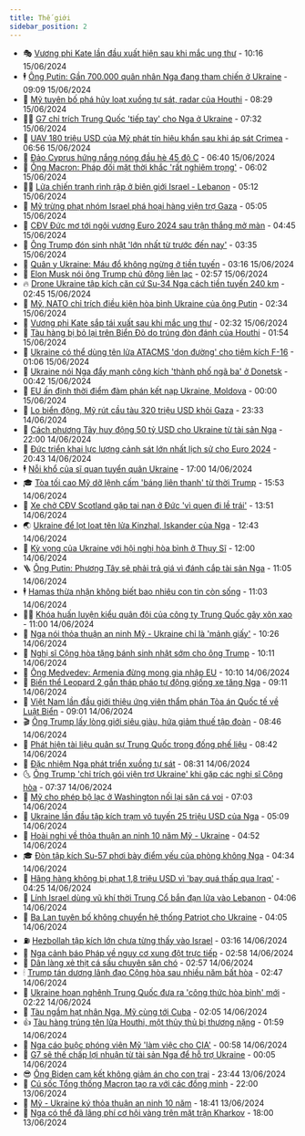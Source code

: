 ```yaml
---
title: Thế giới
sidebar_position: 2
---
```


<!-- vnexpress-the-gioi:START -->
- 🎭 [Vương phi Kate lần đầu xuất hiện sau khi mắc ung thư](https://vnexpress.net/vuong-phi-kate-lan-dau-xuat-hien-sau-khi-mac-ung-thu-4758713.html) - 10:16 15/06/2024
- 🕴 [Ông Putin: Gần 700.000 quân nhân Nga đang tham chiến ở Ukraine](https://vnexpress.net/ong-putin-gan-700-000-quan-nhan-nga-dang-tham-chien-o-ukraine-4758686.html) - 09:09 15/06/2024
- 🤭 [Mỹ tuyên bố phá hủy loạt xuồng tự sát, radar của Houthi](https://vnexpress.net/my-tuyen-bo-pha-huy-loat-xuong-tu-sat-radar-cua-houthi-4758688.html) - 08:29 15/06/2024
- 🧑‍💻 [G7 chỉ trích Trung Quốc &#39;tiếp tay&#39; cho Nga ở Ukraine](https://vnexpress.net/g7-chi-trich-trung-quoc-tiep-tay-cho-nga-o-ukraine-4758677.html) - 07:32 15/06/2024
- 🦏 [UAV 180 triệu USD của Mỹ phát tín hiệu khẩn sau khi áp sát Crimea](https://vnexpress.net/uav-180-trieu-usd-cua-my-phat-tin-hieu-khan-sau-khi-ap-sat-crimea-4758660.html) - 06:56 15/06/2024
- 🦒 [Đảo Cyprus hứng nắng nóng đầu hè 45 độ C](https://vnexpress.net/dao-cyprus-hung-nang-nong-dau-he-45-do-c-4758636.html) - 06:40 15/06/2024
- 🌈 [Ông Macron: Pháp đối mặt thời khắc &#39;rất nghiêm trọng&#39;](https://vnexpress.net/ong-macron-phap-doi-mat-thoi-khac-rat-nghiem-trong-4758619.html) - 06:02 15/06/2024
- 🧑‍🏫 [Lửa chiến tranh rình rập ở biên giới Israel - Lebanon](https://vnexpress.net/lua-chien-tranh-rinh-rap-o-bien-gioi-israel-lebanon-4757246.html) - 05:12 15/06/2024
- 🐲 [Mỹ trừng phạt nhóm Israel phá hoại hàng viện trợ Gaza](https://vnexpress.net/my-trung-phat-nhom-israel-pha-hoai-hang-vien-tro-gaza-4758611.html) - 05:05 15/06/2024
- 🦒 [CĐV Đức mơ tới ngôi vương Euro 2024 sau trận thắng mở màn](https://vnexpress.net/cdv-duc-mo-toi-ngoi-vuong-euro-2024-sau-tran-thang-mo-man-4758618.html) - 04:45 15/06/2024
- 🐻 [Ông Trump đón sinh nhật &#39;lớn nhất từ trước đến nay&#39;](https://vnexpress.net/ong-trump-don-sinh-nhat-lon-nhat-tu-truoc-den-nay-4758596.html) - 03:35 15/06/2024
- 🚀 [Quân y Ukraine: Máu đổ không ngừng ở tiền tuyến](https://vnexpress.net/quan-y-ukraine-mau-do-khong-ngung-o-tien-tuyen-4758567.html) - 03:16 15/06/2024
- 🥰 [Elon Musk nói ông Trump chủ động liên lạc](https://vnexpress.net/elon-musk-noi-ong-trump-chu-dong-lien-lac-4758571.html) - 02:57 15/06/2024
- 🔥 [Drone Ukraine tập kích căn cứ Su-34 Nga cách tiền tuyến 240 km](https://vnexpress.net/drone-ukraine-tap-kich-can-cu-su-34-nga-cach-tien-tuyen-240-km-4758570.html) - 02:45 15/06/2024
- 🥳 [Mỹ, NATO chỉ trích điều kiện hòa bình Ukraine của ông Putin](https://vnexpress.net/my-nato-chi-trich-dieu-kien-hoa-binh-ukraine-cua-ong-putin-4758552.html) - 02:34 15/06/2024
- 💼 [Vương phi Kate sắp tái xuất sau khi mắc ung thư](https://vnexpress.net/vuong-phi-kate-sap-tai-xuat-sau-khi-mac-ung-thu-4758564.html) - 02:32 15/06/2024
- 🤡 [Tàu hàng bị bỏ lại trên Biển Đỏ do trúng đòn đánh của Houthi](https://vnexpress.net/tau-hang-bi-bo-lai-tren-bien-do-do-trung-don-danh-cua-houthi-4758529.html) - 01:54 15/06/2024
- 🌁 [Ukraine có thể dùng tên lửa ATACMS &#39;dọn đường&#39; cho tiêm kích F-16](https://vnexpress.net/ukraine-co-the-dung-ten-lua-atacms-don-duong-cho-tiem-kich-f-16-4758394.html) - 01:06 15/06/2024
- 🤩 [Ukraine nói Nga đẩy mạnh công kích &#39;thành phố ngã ba&#39; ở Donetsk](https://vnexpress.net/ukraine-noi-nga-day-manh-cong-kich-thanh-pho-nga-ba-o-donetsk-4758528.html) - 00:42 15/06/2024
- 🎉 [EU ấn định thời điểm đàm phán kết nạp Ukraine, Moldova](https://vnexpress.net/eu-an-dinh-thoi-diem-dam-phan-ket-nap-ukraine-moldova-4758523.html) - 00:00 15/06/2024
- 🎉 [Lo biển động, Mỹ rút cầu tàu 320 triệu USD khỏi Gaza](https://vnexpress.net/lo-bien-dong-my-rut-cau-tau-320-trieu-usd-khoi-gaza-4758522.html) - 23:33 14/06/2024
- 🌁 [Cách phương Tây huy động 50 tỷ USD cho Ukraine từ tài sản Nga](https://vnexpress.net/cach-phuong-tay-huy-dong-50-ty-usd-cho-ukraine-tu-tai-san-nga-4758127.html) - 22:00 14/06/2024
- 🌊 [Đức triển khai lực lượng cảnh sát lớn nhất lịch sử cho Euro 2024](https://vnexpress.net/duc-trien-khai-luc-luong-canh-sat-lon-nhat-lich-su-cho-euro-2024-4758335.html) - 20:43 14/06/2024
- 🕴 [Nỗi khổ của sĩ quan tuyển quân Ukraine](https://vnexpress.net/noi-kho-cua-si-quan-tuyen-quan-ukraine-4757250.html) - 17:00 14/06/2024
- 🎓 [Tòa tối cao Mỹ dỡ lệnh cấm &#39;báng liên thanh&#39; từ thời Trump](https://vnexpress.net/toa-toi-cao-my-do-lenh-cam-bang-lien-thanh-tu-thoi-trump-4758501.html) - 15:53 14/06/2024
- 🦩 [Xe chở CĐV Scotland gặp tai nạn ở Đức &#39;vì quen đi lề trái&#39;](https://vnexpress.net/xe-cho-cdv-scotland-gap-tai-nan-o-duc-vi-quen-di-le-trai-4758480.html) - 13:51 14/06/2024
- 🌏 [Ukraine để lọt loạt tên lửa Kinzhal, Iskander của Nga](https://vnexpress.net/ukraine-de-lot-loat-ten-lua-kinzhal-iskander-cua-nga-4758443.html) - 12:43 14/06/2024
- 🌋 [Kỳ vọng của Ukraine với hội nghị hòa bình ở Thụy Sĩ](https://vnexpress.net/ky-vong-cua-ukraine-voi-hoi-nghi-hoa-binh-o-thuy-si-4754440.html) - 12:00 14/06/2024
- 🪜 [Ông Putin: Phương Tây sẽ phải trả giá vì đánh cắp tài sản Nga](https://vnexpress.net/ong-putin-phuong-tay-se-phai-tra-gia-vi-danh-cap-tai-san-nga-4758449.html) - 11:05 14/06/2024
- 🕴 [Hamas thừa nhận không biết bao nhiêu con tin còn sống](https://vnexpress.net/hamas-thua-nhan-khong-biet-bao-nhieu-con-tin-con-song-4758325.html) - 11:03 14/06/2024
- 🧑‍🏫 [Khóa huấn luyện kiểu quân đội của công ty Trung Quốc gây xôn xao](https://vnexpress.net/khoa-huan-luyen-kieu-quan-doi-cua-cong-ty-trung-quoc-gay-xon-xao-4758160.html) - 11:00 14/06/2024
- 🌮 [Nga nói thỏa thuận an ninh Mỹ - Ukraine chỉ là &#39;mảnh giấy&#39;](https://vnexpress.net/nga-noi-thoa-thuan-an-ninh-my-ukraine-chi-la-manh-giay-4758410.html) - 10:26 14/06/2024
- 🚦 [Nghị sĩ Cộng hòa tặng bánh sinh nhật sớm cho ông Trump](https://vnexpress.net/nghi-si-cong-hoa-tang-banh-sinh-nhat-som-cho-ong-trump-4758416.html) - 10:11 14/06/2024
- 💫 [Ông Medvedev: Armenia đừng mong gia nhập EU](https://vnexpress.net/ong-medvedev-armenia-dung-mong-gia-nhap-eu-4758358.html) - 10:10 14/06/2024
- 🤡 [Biến thể Leopard 2 gắn tháp pháo tự động giống xe tăng Nga](https://vnexpress.net/bien-the-leopard-2-gan-thap-phao-tu-dong-giong-xe-tang-nga-4758291.html) - 09:11 14/06/2024
- 🦣 [Việt Nam lần đầu giới thiệu ứng viên thẩm phán Tòa án Quốc tế về Luật Biển](https://vnexpress.net/viet-nam-lan-dau-gioi-thieu-ung-vien-tham-phan-toa-an-quoc-te-ve-luat-bien-4758380.html) - 09:01 14/06/2024
- 🎬 [Ông Trump lấy lòng giới siêu giàu, hứa giảm thuế tập đoàn](https://vnexpress.net/ong-trump-lay-long-gioi-sieu-giau-hua-giam-thue-tap-doan-4758214.html) - 08:46 14/06/2024
- 🎉 [Phát hiện tài liệu quân sự Trung Quốc trong đống phế liệu](https://vnexpress.net/phat-hien-tai-lieu-quan-su-trung-quoc-trong-dong-phe-lieu-4758343.html) - 08:42 14/06/2024
- 🎡 [Đặc nhiệm Nga phát triển xuồng tự sát](https://vnexpress.net/dac-nhiem-nga-phat-trien-xuong-tu-sat-4758363.html) - 08:31 14/06/2024
- 🌜 [Ông Trump &#39;chỉ trích gói viện trợ Ukraine&#39; khi gặp các nghị sĩ Cộng hòa](https://vnexpress.net/ong-trump-chi-trich-goi-vien-tro-ukraine-khi-gap-cac-nghi-si-cong-hoa-4758264.html) - 07:37 14/06/2024
- 🎡 [Mỹ cho phép bộ lạc ở Washington nối lại săn cá voi](https://vnexpress.net/my-cho-phep-bo-lac-o-washington-noi-lai-san-ca-voi-4758231.html) - 07:03 14/06/2024
- 🤗 [Ukraine lần đầu tập kích trạm vô tuyến 25 triệu USD của Nga](https://vnexpress.net/ukraine-lan-dau-tap-kich-tram-vo-tuyen-25-trieu-usd-cua-nga-4758217.html) - 05:09 14/06/2024
- 🦩 [Hoài nghi về thỏa thuận an ninh 10 năm Mỹ - Ukraine](https://vnexpress.net/hoai-nghi-ve-thoa-thuan-an-ninh-10-nam-my-ukraine-4758167.html) - 04:52 14/06/2024
- 🎓 [Đòn tập kích Su-57 phơi bày điểm yếu của phòng không Nga](https://vnexpress.net/don-tap-kich-su-57-phoi-bay-diem-yeu-cua-phong-khong-nga-4757329.html) - 04:34 14/06/2024
- 🌁 [Hãng hàng không bị phạt 1,8 triệu USD vì &#39;bay quá thấp qua Iraq&#39;](https://vnexpress.net/hang-hang-khong-bi-phat-1-8-trieu-usd-vi-bay-qua-thap-qua-iraq-4758185.html) - 04:25 14/06/2024
- 🤩 [Lính Israel dùng vũ khí thời Trung Cổ bắn đạn lửa vào Lebanon](https://vnexpress.net/linh-israel-dung-vu-khi-thoi-trung-co-ban-dan-lua-vao-lebanon-4758203.html) - 04:06 14/06/2024
- 👹 [Ba Lan tuyên bố không chuyển hệ thống Patriot cho Ukraine](https://vnexpress.net/ba-lan-tuyen-bo-khong-chuyen-he-thong-patriot-cho-ukraine-4758132.html) - 04:05 14/06/2024
- ⛽️ [Hezbollah tập kích lớn chưa từng thấy vào Israel](https://vnexpress.net/hezbollah-tap-kich-lon-chua-tung-thay-vao-israel-4758164.html) - 03:16 14/06/2024
- 🚀 [Nga cảnh báo Pháp về nguy cơ xung đột trực tiếp](https://vnexpress.net/nga-canh-bao-phap-ve-nguy-co-xung-dot-truc-tiep-4758140.html) - 02:58 14/06/2024
- 🎡 [Dân làng xẻ thịt cá sấu chuyên săn chó](https://vnexpress.net/dan-lang-xe-thit-ca-sau-chuyen-san-cho-4758172.html) - 02:57 14/06/2024
- 🕯 [Trump tán dương lãnh đạo Cộng hòa sau nhiều năm bất hòa](https://vnexpress.net/trump-tan-duong-lanh-dao-cong-hoa-sau-nhieu-nam-bat-hoa-4758129.html) - 02:47 14/06/2024
- 🐻 [Ukraine hoan nghênh Trung Quốc đưa ra &#39;công thức hòa bình&#39; mới](https://vnexpress.net/ukraine-hoan-nghenh-trung-quoc-dua-ra-cong-thuc-hoa-binh-moi-4758152.html) - 02:22 14/06/2024
- 🚦 [Tàu ngầm hạt nhân Nga, Mỹ cùng tới Cuba](https://vnexpress.net/tau-ngam-hat-nhan-nga-my-cung-toi-cuba-4758150.html) - 02:05 14/06/2024
- 👍 [Tàu hàng trúng tên lửa Houthi, một thủy thủ bị thương nặng](https://vnexpress.net/tau-hang-trung-ten-lua-houthi-mot-thuy-thu-bi-thuong-nang-4758154.html) - 01:59 14/06/2024
- 🚀 [Nga cáo buộc phóng viên Mỹ &#39;làm việc cho CIA&#39;](https://vnexpress.net/nga-cao-buoc-phong-vien-my-lam-viec-cho-cia-4758104.html) - 00:58 14/06/2024
- 🌮 [G7 sẽ thế chấp lợi nhuận từ tài sản Nga để hỗ trợ Ukraine](https://vnexpress.net/g7-se-the-chap-loi-nhuan-tu-tai-san-nga-de-ho-tro-ukraine-4758093.html) - 00:05 14/06/2024
- 😎 [Ông Biden cam kết không giảm án cho con trai](https://vnexpress.net/ong-biden-cam-ket-khong-giam-an-cho-con-trai-4758095.html) - 23:44 13/06/2024
- 🐲 [Cú sốc Tổng thống Macron tạo ra với các đồng minh](https://vnexpress.net/cu-soc-tong-thong-macron-tao-ra-voi-cac-dong-minh-4757669.html) - 22:00 13/06/2024
- 💫 [Mỹ - Ukraine ký thỏa thuận an ninh 10 năm](https://vnexpress.net/my-ukraine-ky-thoa-thuan-an-ninh-10-nam-4758083.html) - 18:41 13/06/2024
- 👀 [Nga có thể đã lãng phí cơ hội vàng trên mặt trận Kharkov](https://vnexpress.net/nga-co-the-da-lang-phi-co-hoi-vang-tren-mat-tran-kharkov-4757557.html) - 18:00 13/06/2024<!-- vnexpress-the-gioi:END -->
